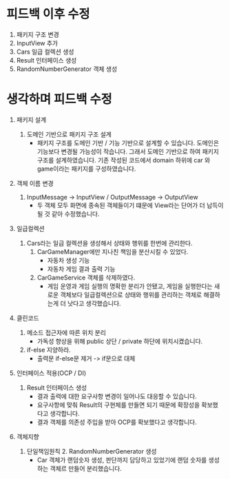 # 피드백 이후 수정
1. 패키지 구조 변경
2. InputView 추가
3. Cars 일급 컬렉션 생성
4. Result 인터페이스 생성
5. RandomNumberGenerator 객체 생성


# 생각하며 피드백 수정
1. 패키지 설계
   1. 도메인 기반으로 패키지 구조 설계
      - 패키지 구조를 도메인 기반 / 기능 기반으로 설계할 수 있습니다.
         도메인은 기능보다 변경될 가능성이 작습니다. 그래서 도메인 기반으로 하여 패키지 구조를 설계하였습니다.
         기존 작성된 코드에서 domain 하위에 car 와 game이라는 패키지를 구성하였습니다.

2. 객체 이름 변경
    1. InputMessage -> InputView /  OutputMessage -> OutputView 
       - 두 객체 모두 화면에 종속된 객체들이기 떄문에 View라는 단어가 더 납득이 될 것 같아 수정했습니다.

3. 일급컬렉션
    1. Cars라는 일급 컬렉션을 생성해서 상태와 행위를 한번에 관리한다.
        1. CarGameManager에만 지나친 책임을 분산시킬 수 있었다.
            - 자동차 생성 기능
            - 자동차 게임 결과 출력 기능
        2. CarGameService 객체를 삭제하였다.
            - 게임 운영과 게임 실행의 명확한 분리가 안됐고, 게임을 실행한다는 새로운 객체보다 일급컬렉션으로 상태와 행위를 관리하는 객체로 해결하는게 더 낫다고 생각했습니다.

4. 클린코드
    1. 메소드 접근자에 따른 위치 분리
        - 가독성 향상을 위해 public 상단 / private 하단에 위치시켰습니다.
    2. if-else 지양하라.
        - 출력문 if-else문 제거 -> if문으로 대체

5. 인터페이스 적용(OCP / DI)
    1. Result 인터페이스 생성
        - 결과 출력에 대한 요구사항 변경이 일어나도 대응할 수 있습니다.
        - 요구사항에 맞춰 Result의 구현체를 만들면 되기 때문에 확장성을 확보했다고 생각합니다.
        - 결과 객체를 의존성 주입을 받아 OCP를 확보했다고 생각합니다.

6. 객체지향
   1. 단일책임원칙
      2. RandomNumberGenerator 생성
         - Car 객체가 랜덤숫자 생성, 판단까지 담당하고 있었기에 랜덤 숫자를 생성하는 객체르 만들어 분리했습니다.